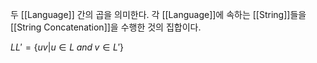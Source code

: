 
두 [[Language]] 간의 곱을 의미한다. 각 [[Language]]에 속하는 [[String]]들을 [[String Concatenation]]을 수행한 것의 집합이다. 

$LL' = \{uv | u \in L \;and\; v \in L' \}$
